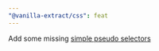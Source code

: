 ```yaml
---
"@vanilla-extract/css": feat
---
```


Add some missing [simple pseudo selectors]

[simple pseudo selectors]: https://vanilla-extract.style/documentation/styling/#simple-pseudo-selectors
